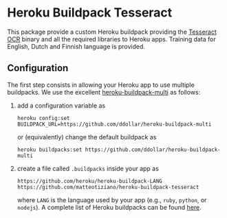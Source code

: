 # Heroku Buildpack Tesseract

This package provide a custom Heroku buildpack providing the [Tesseract OCR](https://code.google.com/p/tesseract-ocr/) binary and all the required libraries to Heroku apps. Training data for English, Dutch and Finnish language is provided. 

## Configuration

The first step consists in allowing your Heroku app to use multiple buildpacks. We use the excellent [heroku-buildpack-multi](https://github.com/ddollar/heroku-buildpack-multi) as follows:

1. add a configuration variable as 
    ```
    heroku config:set
    BUILDPACK_URL=https://github.com/ddollar/heroku-buildpack-multi
    ```
	
    or (equivalently) change the default buildpack as   
    ```
    heroku buildpacks:set https://github.com/ddollar/heroku-buildpack-multi
    ```
2. create a file called `.buildpacks` inside your app as  
    ```
    https://github.com/heroku/heroku-buildpack-LANG
    https://github.com/matteotiziano/heroku-buildpack-tesseract
    ```
	
    where `LANG` is the language used by your app (e.g., `ruby`, `python`, or `nodejs`). A complete list of Heroku buildpacks can be found [here](https://devcenter.heroku.com/articles/buildpacks).
